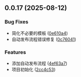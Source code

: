 ## 0.0.17 (2025-08-12)


### Bug Fixes

* 简化不必要的模板 ([0e610a4](https://github.com/tanyueran/tx-cli/commit/0e610a47ed739eef46a4483a26d9afee71dbb9e2))
* 自动发布流程错误修复 ([0c76041](https://github.com/tanyueran/tx-cli/commit/0c7604188950d60ea164f373f6e24fa71241e512))


### Features

* 添加自动发布流程 ([4ef63a7](https://github.com/tanyueran/tx-cli/commit/4ef63a7637f80effc652405161c130d1e047a993))
* 项目初始化 ([2cc4c53](https://github.com/tanyueran/tx-cli/commit/2cc4c53c1c224c10cbf7a98c78718d6199226ee5))



